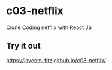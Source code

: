 # c03-netflix

Clone Coding netflix with React JS

## Try it out
https://jayeom-fitz.github.io/c03-netflix/
